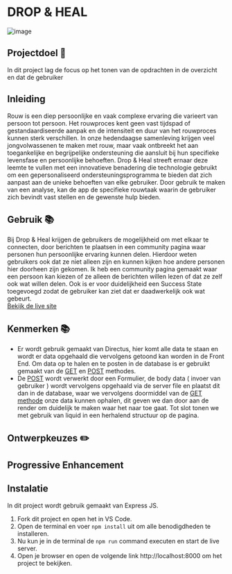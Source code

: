 # DROP & HEAL

![image](https://github.com/user-attachments/assets/114de9b0-3f2f-4c04-ba3d-8a8813728712)

## Projectdoel 🚀 
In dit project lag de focus op het tonen van de opdrachten in de overzicht en dat de gebruiker

## Inleiding 

Rouw is een diep persoonlijke en vaak complexe ervaring die varieert van persoon tot persoon. Het rouwproces kent geen vast tijdspad of gestandaardiseerde aanpak en de intensiteit en duur van het rouwproces kunnen sterk verschillen. In onze hedendaagse samenleving krijgen veel jongvolwassenen te maken met rouw, maar vaak ontbreekt het aan toegankelijke en begrijpelijke ondersteuning die aansluit bij hun specifieke levensfase en persoonlijke behoeften. Drop & Heal streeft ernaar deze leemte te vullen met een innovatieve benadering die technologie gebruikt om een gepersonaliseerd ondersteuningsprogramma te bieden dat zich aanpast aan de unieke behoeften van elke gebruiker. Door gebruik te maken van een analyse, kan de app de specifieke rouwtaak waarin de gebruiker zich bevindt vast stellen en de gewenste hulp bieden.

## Gebruik 📚

Bij Drop & Heal krijgen de gebruikers de mogelijkheid om met elkaar te connecten, door berichten te plaatsen in een community pagina waar personen hun persoonlijke ervaring kunnen delen. Hierdoor weten gebruikers ook dat ze niet alleen zijn en kunnen kijken hoe andere personen hier doorheen zijn gekomen. Ik heb een community pagina gemaakt waar een persoon kan kiezen of ze alleen de berichten willen lezen of dat ze zelf ook wat willen delen. Ook is er voor duidelijkheid een Success State toegevoegd zodat de gebruiker kan ziet dat er daadwerkelijk ook wat gebeurt.  
[Bekijk de live site](https://the-web-is-for-everyone-interactive-875r.onrender.com/)

## Kenmerken 📚
* Er wordt gebruik gemaakt van Directus, hier komt alle data te staan en wordt er data opgehaald die vervolgens getoond kan worden in de Front End. Om data op te halen en te posten in de database is er gebruikt gemaakt van de [GET](https://github.com/Recss68/the-web-is-for-everyone-interactive-functionality/blob/8717c18577b8f773318d578878c7857107f21812/server.js#L93-L101) en [POST](https://github.com/Recss68/the-web-is-for-everyone-interactive-functionality/blob/8717c18577b8f773318d578878c7857107f21812/server.js#L103-L117) methodes.
* De [POST](https://github.com/Recss68/the-web-is-for-everyone-interactive-functionality/blob/8717c18577b8f773318d578878c7857107f21812/server.js#L103-L117) wordt verwerkt door een Formulier, de body data ( invoer van gebruiker ) wordt vervolgens opgehaald via de server file en plaatst dit dan in de database, waar we vervolgens doormiddel van de [GET methode](https://github.com/Recss68/the-web-is-for-everyone-interactive-functionality/blob/8717c18577b8f773318d578878c7857107f21812/server.js#L93-L101) onze data kunnen ophalen, dit geven we dan door aan de render om duidelijk te maken waar het naar toe gaat. Tot slot tonen we met gebruik van liquid in een herhalend structuur op de pagina.

## Ontwerpkeuzes ✏️



## Progressive Enhancement


## Instalatie
In dit project wordt gebruik gemaakt van Express JS. 

1. Fork dit project en open het in VS Code.
2. Open de terminal en voer `npm install` uit om alle benodigdheden te installeren.
3. Nu kun je in de terminal de `npm run` command executen en start de live server. 
4. Open je browser en open de volgende link http://localhost:8000 om het project te bekijken.
